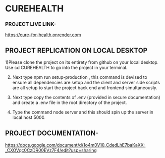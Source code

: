 # CUREHEALTH

### PROJECT LIVE LINK- 
https://cure-for-health.onrender.com

## PROJECT REPLICATION ON LOCAL DESKTOP

1)Please clone the project on its entirety from github on your local desktop.
Use cd CUREHEALTH to go into the project in your terminal.

2) Next type npm run setup-production , this command is devised to ensure all dependencies are setup and the client and server side scripts are all setup to start the project back end and frontend simultaneously.

3) Next type copy the contents of .env (provided in secure documentation) and create a .env file in the root directory of the project.

4) Type the command node server and this should spin up the server in local host 5000.


## PROJECT DOCUMENTATION-
https://docs.google.com/document/d/1o4m0V10_CdedLhE7baKaXX-_CXOVqc0CzDR00EVz7F4/edit?usp=sharing
